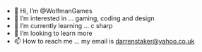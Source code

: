 - 👋 Hi, I’m @WolfmanGames
- 👀 I’m interested in ... gaming, coding and design
- 🌱 I’m currently learning ... c sharp
- 💞️ I’m looking to learn more
- 📫 How to reach me ...  my email is darrenstaker@yahoo.co.uk

<!---
WolfmanGames/WolfmanGames is a ✨ special ✨ repository because its `README.md` (this file) appears on your GitHub profile.
You can click the Preview link to take a look at your changes.
--->
